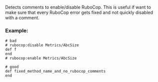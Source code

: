 Detects comments to enable/disable RuboCop.
This is useful if want to make sure that every RuboCop error gets fixed
and not quickly disabled with a comment.

### Example:
    # bad
    # rubocop:disable Metrics/AbcSize
    def f
    end
    # rubocop:enable Metrics/AbcSize

    # good
    def fixed_method_name_and_no_rubocop_comments
    end
